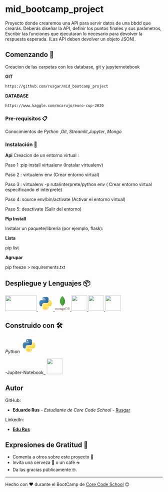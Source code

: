 # mid_bootcamp_project

Proyecto donde crearemos una API para servir datos de una bbdd que crearás. Deberás diseñar la API, definir los puntos finales y sus parámetros,
Escribir las funciones que ejecutaran lo necesario para devolver la respuesta esperada. (Las API deben devolver un objeto JSON).

## Comenzando 🚀

Creacion de las carpetas con los database, git y jupyternotebook

**GIT**
```bash
https://github.com/rusgar/mid_bootcamp_project
```
**DATABASE**
```bash
https://www.kaggle.com/mcarujo/euro-cup-2020
```




### Pre-requisitos 📋

Conocimientos de _Python_ ,_Git_, _Streamlit_,_Jupyter_, _Mongo_

### Instalación 🔧
**Api**
Creacion de un entorno virtual :

Paso 1 :pip install virtualenv (Instalar virtualenv)

Paso 2 : virtualenv env (Crear entorno virtual)

Paso 3 : virtualenv -p ruta/interprete/python env ( Crear entorno virtual especificando el intérprete)

Paso 4: source env/bin/activate (Activar el entorno virtual)

Paso 5: deactivate (Salir del entorno)



**Pip Install**


Instalar un paquete/librería (por ejemplo, flask):




**Lista**


pip list




**Agrupar**


pip freeze > requirements.txt







## Despliegue y Lenguajes 📦

<p align="left">
 <a href="https://git-scm.com/"><img src="https://git-scm.com/images/logo@2x.png" width="100" height="50"> </a>
 <a href="https://www.python.org" target="_blank"> <img src="https://raw.githubusercontent.com/devicons/devicon/master/icons/python/python-original.svg" width="50" height="50"/>
 <a href="https://www.mongodb.com/" target="_blank"> <img src="https://raw.githubusercontent.com/devicons/devicon/master/icons/mongodb/mongodb-original-wordmark.svg" width="50" height="50"/> </a>
<a href="https://streamlit.io/"><img src="https://gitlab.com/uploads/-/system/project/avatar/20476870/streamlit.png?width=64" width="50" height="50"> </a>
<a href="https://jupyter.org/"><img src="https://jupyter.org/assets/main-logo.svg" width="50" height="50"> </a>
<a href="https://www.postman.com/"><img src="https://res.cloudinary.com/postman/image/upload/t_team_logo/v1/team/2893aede23f01bfcbd2319326bc96a6ed0524eba759745ed6d73405a3a8b67a8" width="50" height="50"> </a>
 </p>



## Construido con 🛠️

_Python_ <img src="https://raw.githubusercontent.com/devicons/devicon/master/icons/python/python-original.svg" width="50" height="50"/>
  
-Jupiter-Notebook_ <img src="https://jupyter.org/assets/main-logo.svg" width="50" height="50">

## Autor



GitHub:
* **Eduardo Rus** - *Estudiante de Core Code School* - [Rusgar](https://github.com/rusgar)


LinkedIn:

* [**Edu Rus**](https://www.linkedin.com/in/eduardo-rus-carretero-b839041bb/)


## Expresiones de Gratitud 🎁

* Comenta a otros sobre este proyecto 📢
* Invita una cerveza 🍺 o un café ☕ 
* Da las gracias públicamente 🤓.

---
Hecho con ❤️  durante el BootCamp de [Core Code School](https://www.corecode.school/) 😊





